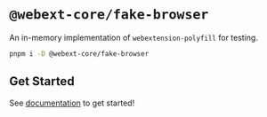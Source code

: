 # `@webext-core/fake-browser`

An in-memory implementation of `webextension-polyfill` for testing.

```bash
pnpm i -D @webext-core/fake-browser
```

## Get Started

See [documentation](https://webext-core.aklinker1.io/messaging) to get started!
